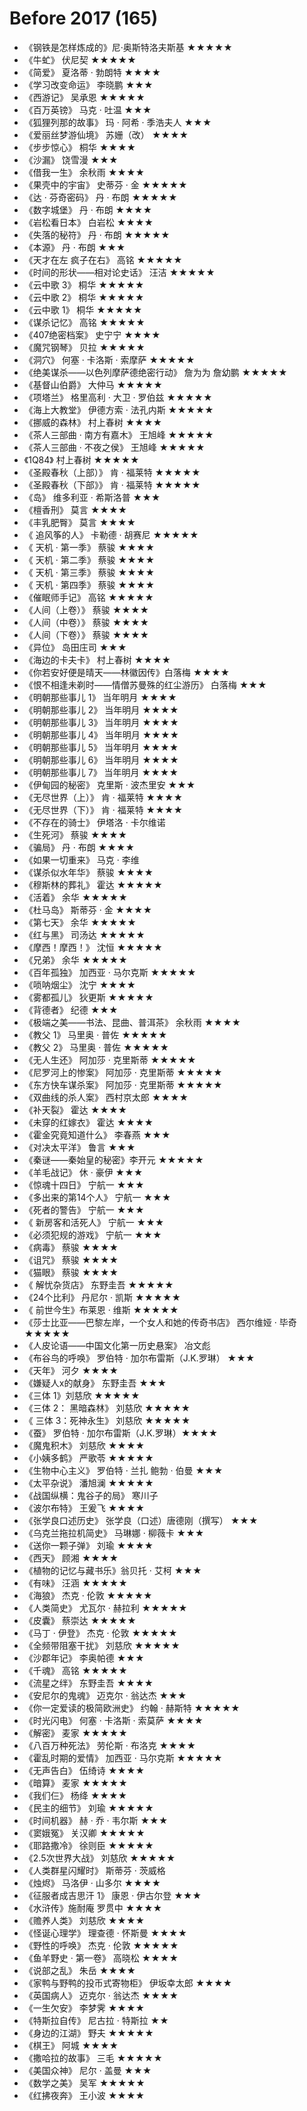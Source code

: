 # Before 2017 (165)

- 《钢铁是怎样炼成的》尼·奥斯特洛夫斯基 ★★★★★
- 《牛虻》 伏尼契 ★★★★★
- 《简爱》 夏洛蒂 · 勃朗特 ★★★★
- 《学习改变命运》 李晓鹏 ★★★
- 《西游记》 吴承恩 ★★★★★
- 《百万英镑》 马克 · 吐温 ★★★
- 《狐狸列那的故事》 玛 · 阿希 · 季浩夫人 ★★★
- 《爱丽丝梦游仙境》 苏姗（改） ★★★★
- 《步步惊心》 桐华 ★★★★
- 《沙漏》 饶雪漫 ★★★
- 《借我一生》 余秋雨 ★★★★
- 《果壳中的宇宙》 史蒂芬 · 金 ★★★★★
- 《达 · 芬奇密码》 丹 · 布朗 ★★★★★
- 《数字城堡》 丹 · 布朗 ★★★★
- 《岩松看日本》 白岩松 ★★★★
- 《失落的秘符》 丹 · 布朗 ★★★★★
- 《本源》 丹 · 布朗 ★★★
- 《天才在左 疯子在右》 高铭 ★★★★★
- 《时间的形状——相对论史话》 汪洁 ★★★★★
- 《云中歌 3》 桐华 ★★★★★
- 《云中歌 2》 桐华 ★★★★★
- 《云中歌 1》 桐华 ★★★★★
- 《谋杀记忆》 高铭 ★★★★★
- 《407绝密档案》 史宁宁 ★★★★
- 《魔咒钢琴》 贝拉 ★★★★★
- 《洞穴》 何塞 · 卡洛斯 · 索摩萨 ★★★★★
- 《绝美谋杀——以色列摩萨德绝密行动》 詹为为 詹幼鹏 ★★★★★
- 《基督山伯爵》 大仲马 ★★★★★
- 《项塔兰》 格里高利 · 大卫 · 罗伯兹 ★★★★★
- 《海上大教堂》 伊德方索 · 法孔内斯 ★★★★★
- 《挪威的森林》 村上春树 ★★★★
- 《茶人三部曲 · 南方有嘉木》 王旭峰 ★★★★★
- 《茶人三部曲 · 不夜之侯》 王旭峰 ★★★★★
- 《1Q84》 村上春树 ★★★★★
- 《圣殿春秋（上部）》 肯 · 福莱特 ★★★★★
- 《圣殿春秋（下部》》 肯 · 福莱特 ★★★★★
- 《岛》 维多利亚 · 希斯洛普 ★★★
- 《檀香刑》 莫言 ★★★★
- 《丰乳肥臀》 莫言 ★★★★
- 《 追风筝的人》 卡勒德 · 胡赛尼 ★★★★★
- 《 天机 · 第一季》 蔡骏 ★★★★
- 《 天机 · 第二季》 蔡骏 ★★★★
- 《 天机 · 第三季》 蔡骏 ★★★★
- 《 天机 · 第四季》 蔡骏 ★★★★
- 《催眠师手记》 高铭 ★★★★★
- 《人间（上卷）》 蔡骏 ★★★★
- 《人间（中卷）》 蔡骏 ★★★★
- 《人间（下卷）》 蔡骏 ★★★★
- 《异位》 岛田庄司 ★★★
- 《海边的卡夫卡》 村上春树 ★★★★
- 《你若安好便是晴天——林徽因传》白落梅 ★★★★
- 《恨不相逢未剃时——情僧苏曼殊的红尘游历》 白落梅 ★★★
-  《明朝那些事儿 1》 当年明月 ★★★★
-  《明朝那些事儿 2》 当年明月 ★★★★
-  《明朝那些事儿 3》 当年明月 ★★★★
-  《明朝那些事儿 4》 当年明月 ★★★★
-  《明朝那些事儿 5》 当年明月 ★★★★
-  《明朝那些事儿 6》 当年明月 ★★★★
-  《明朝那些事儿 7》 当年明月 ★★★★
- 《伊甸园的秘密》 克里斯 · 波杰里安 ★★★
- 《无尽世界（上）》 肯 · 福莱特 ★★★★
- 《无尽世界（下）》 肯 · 福莱特 ★★★★
- 《不存在的骑士》 伊塔洛 · 卡尔维诺
- 《生死河》 蔡骏 ★★★★
- 《骗局》 丹 · 布朗 ★★★★
- 《如果一切重来》 马克 · 李维
- 《谋杀似水年华》 蔡骏 ★★★★
- 《穆斯林的葬礼》 霍达 ★★★★★
- 《活着》 余华 ★★★★★
- 《杜马岛》 斯蒂芬 · 金 ★★★★
- 《第七天》 余华 ★★★★★
- 《红与黑》 司汤达 ★★★★★
- 《摩西！摩西！》 沈恒 ★★★★★
- 《兄弟》 余华 ★★★★★
- 《百年孤独》 加西亚 · 马尔克斯 ★★★★★
- 《唢呐烟尘》 沈宁 ★★★★
- 《雾都孤儿》 狄更斯 ★★★★★
- 《背德者》 纪德 ★★★
- 《极端之美——书法、昆曲、普洱茶》 余秋雨 ★★★★
- 《教父 1》 马里奥 · 普佐 ★★★★★
- 《教父 2》 马里奥 · 普佐 ★★★★★
- 《无人生还》 阿加莎 · 克里斯蒂 ★★★★★
- 《尼罗河上的惨案》 阿加莎 · 克里斯蒂 ★★★★★
- 《东方快车谋杀案》 阿加莎 · 克里斯蒂 ★★★★★
- 《双曲线的杀人案》 西村京太郎 ★★★★
- 《补天裂》 霍达 ★★★★
- 《未穿的红嫁衣》 霍达 ★★★★
- 《霍金究竟知道什么》 李春燕 ★★★
- 《对决太平洋》 鲁言 ★★★
- 《秦谜——秦始皇的秘密》李开元 ★★★★★
- 《羊毛战记》 休 · 豪伊 ★★★
- 《惊魂十四日》 宁航一 ★★★
- 《多出来的第14个人》 宁航一 ★★★
- 《死者的警告》 宁航一 ★★★
- 《 新房客和活死人》 宁航一 ★★★
- 《必须犯规的游戏》 宁航一 ★★★
- 《病毒》 蔡骏 ★★★★
- 《诅咒》 蔡骏 ★★★★
- 《猫眼》 蔡骏 ★★★★
- 《 解忧杂货店》 东野圭吾 ★★★★★
- 《24个比利》 丹尼尔 · 凯斯 ★★★★★
- 《 前世今生》布莱恩 · 维斯 ★★★★★
- 《莎士比亚——巴黎左岸，一个女人和她的传奇书店》 西尔维娅 · 毕奇 ★★★★★
- 《人皮论语——中国文化第一历史悬案》 冶文彪 
- 《布谷鸟的呼唤》 罗伯特 · 加尔布雷斯（J.K.罗琳） ★★★
- 《天年》 河夕 ★★★★
- 《嫌疑人x的献身》 东野圭吾 ★★★
- 《三体 1》刘慈欣 ★★★★★
- 《三体 2： 黑暗森林》 刘慈欣 ★★★★★
- 《 三体 3：死神永生》 刘慈欣 ★★★★★
- 《蚕》 罗伯特 · 加尔布雷斯（J.K.罗琳）★★★★
- 《魔鬼积木》 刘慈欣 ★★★★
- 《小姨多鹤》 严歌苓 ★★★★★
- 《生物中心主义》 罗伯特 · 兰扎 鲍勃 · 伯曼 ★★★
- 《太平杂说》 潘旭澜 ★★★★★
- 《战国纵横：鬼谷子的局》 寒川子
- 《波尔布特》 王爰飞 ★★★★
- 《张学良口述历史》 张学良（口述）唐德刚（撰写） ★★★
- 《乌克兰拖拉机简史》 马琳娜 · 柳薇卡 ★★★
- 《送你一颗子弹》 刘瑜 ★★★★
- 《西天》 顾湘 ★★★★
- 《植物的记忆与藏书乐》翁贝托 · 艾柯 ★★★
- 《有味》 汪涵 ★★★★★
- 《海狼》 杰克 · 伦敦 ★★★★★
- 《人类简史》 尤瓦尔 · 赫拉利 ★★★★★
- 《皮囊》 蔡崇达 ★★★★★
- 《马丁 · 伊登》 杰克 · 伦敦 ★★★★★
- 《全频带阻塞干扰》 刘慈欣 ★★★★★
- 《沙郡年记》 李奥帕德 ★★★
- 《千魂》 高铭 ★★★★★
- 《流星之绊》 东野圭吾 ★★★★
- 《安尼尔的鬼魂》 迈克尔 · 翁达杰 ★★★
- 《你一定爱读的极简欧洲史》 约翰 · 赫斯特 ★★★★★
- 《时光闪电》 何塞 · 卡洛斯 · 索莫萨 ★★★★
- 《解密》 麦家 ★★★★★
- 《八百万种死法》 劳伦斯 · 布洛克 ★★★★
- 《霍乱时期的爱情》 加西亚 · 马尔克斯 ★★★★★
- 《无声告白》 伍绮诗 ★★★★
- 《暗算》 麦家 ★★★★★
- 《我们仨》 杨绛 ★★★★
- 《民主的细节》 刘瑜 ★★★★★
- 《时间机器》 赫 · 乔 · 韦尔斯 ★★★
- 《窦娥冤》 关汉卿 ★★★★★
- 《耶路撒冷》 徐则臣 ★★★★★
- 《2.5次世界大战》 刘慈欣 ★★★★★
- 《人类群星闪耀时》 斯蒂芬 · 茨威格
- 《烛烬》 马洛伊 · 山多尔 ★★★★
- 《征服者成吉思汗 1》 康恩 · 伊古尔登 ★★★
- 《水浒传》施耐庵 罗贯中 ★★★★
- 《赡养人类》 刘慈欣 ★★★★
- 《怪诞心理学》 理查德 · 怀斯曼 ★★★★
- 《野性的呼唤》 杰克 · 伦敦 ★★★★★
- 《鱼羊野史 · 第一卷》 高晓松 ★★★★
- 《说部之乱》 朱岳 ★★★★
- 《家鸭与野鸭的投币式寄物柜》 伊坂幸太郎 ★★★★
- 《英国病人》 迈克尔 · 翁达杰 ★★★★
- 《一生欠安》 李梦霁 ★★★★
- 《特斯拉自传》 尼古拉 · 特斯拉 ★★
- 《身边的江湖》 野夫 ★★★★★
- 《棋王》 阿城 ★★★★
- 《撒哈拉的故事》 三毛 ★★★★★
- 《美国众神》 尼尔 · 盖曼 ★★★
- 《数学之美》 吴军 ★★★★★
- 《红拂夜奔》 王小波 ★★★★